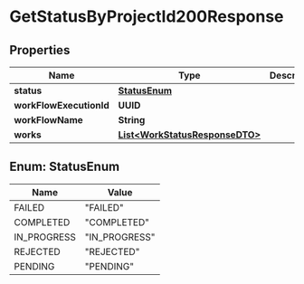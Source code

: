 

# GetStatusByProjectId200Response


## Properties

| Name | Type | Description | Notes |
|------------ | ------------- | ------------- | -------------|
|**status** | [**StatusEnum**](#StatusEnum) |  |  [optional] |
|**workFlowExecutionId** | **UUID** |  |  [optional] |
|**workFlowName** | **String** |  |  [optional] |
|**works** | [**List&lt;WorkStatusResponseDTO&gt;**](WorkStatusResponseDTO.md) |  |  [optional] |



## Enum: StatusEnum

| Name | Value |
|---- | -----|
| FAILED | &quot;FAILED&quot; |
| COMPLETED | &quot;COMPLETED&quot; |
| IN_PROGRESS | &quot;IN_PROGRESS&quot; |
| REJECTED | &quot;REJECTED&quot; |
| PENDING | &quot;PENDING&quot; |



